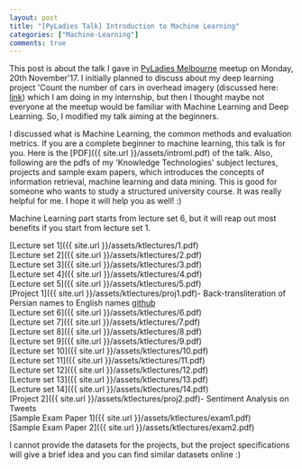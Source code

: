 ```yaml
---
layout: post
title: "[PyLadies Talk] Introduction to Machine Learning"
categories: ["Machine-Learning"]
comments: true
---
```


This post is about the talk I gave in [PyLadies Melbourne](https://www.meetup.com/en-AU/PyLadies-Melbourne/events/241058465/) meetup on Monday, 20th November'17.
I initially planned to discuss about my deep learning project 'Count the number of cars in
overhead imagery (discussed here: [link](https://alisha17.github.io/silverpond/2017/10/18/mlai.html)) which I am doing in my internship,
but then I thought maybe not everyone at the meetup would be familiar with Machine Learning and
Deep Learning. So, I modified my talk aiming at the beginners.

I discussed what is Machine Learning, the common methods and evaluation metrics. If you are a
complete beginner to machine learning, this talk is for you. Here is the [PDF]({{ site.url }}/assets/introml.pdf) of the talk.
Also, following are the pdfs of my 'Knowledge Technologies' subject lectures, projects and sample exam papers, which introduces the concepts of information retrieval, machine learning and data mining. This is good for someone who wants to study a structured university course. It was really helpful for me. I hope it 
will help you as well! :)

Machine Learning part starts from lecture set 6, but it will reap out most benefits if you start from lecture set 1.

[Lecture set 1]({{ site.url }}/assets/ktlectures/1.pdf)  
[Lecture set 2]({{ site.url }}/assets/ktlectures/2.pdf)  
[Lecture set 3]({{ site.url }}/assets/ktlectures/3.pdf)  
[Lecture set 4]({{ site.url }}/assets/ktlectures/4.pdf)  
[Lecture set 5]({{ site.url }}/assets/ktlectures/5.pdf)  
[Project 1]({{ site.url }}/assets/ktlectures/proj1.pdf)- Back-transliteration of Persian names to English names [github](https://github.com/alisha17/persian-to-english)  
[Lecture set 6]({{ site.url }}/assets/ktlectures/6.pdf)  
[Lecture set 7]({{ site.url }}/assets/ktlectures/7.pdf)  
[Lecture set 8]({{ site.url }}/assets/ktlectures/8.pdf)  
[Lecture set 9]({{ site.url }}/assets/ktlectures/9.pdf)  
[Lecture set 10]({{ site.url }}/assets/ktlectures/10.pdf)  
[Lecture set 11]({{ site.url }}/assets/ktlectures/11.pdf)  
[Lecture set 12]({{ site.url }}/assets/ktlectures/12.pdf)  
[Lecture set 13]({{ site.url }}/assets/ktlectures/13.pdf)  
[Lecture set 14]({{ site.url }}/assets/ktlectures/14.pdf)  
[Project 2]({{ site.url }}/assets/ktlectures/proj2.pdf)- Sentiment Analysis on Tweets  
[Sample Exam Paper 1]({{ site.url }}/assets/ktlectures/exam1.pdf)  
[Sample Exam Paper 2]({{ site.url }}/assets/ktlectures/exam2.pdf)  

I cannot provide the datasets for the projects, but the project specifications will give a brief idea and you can find similar datasets online :)










